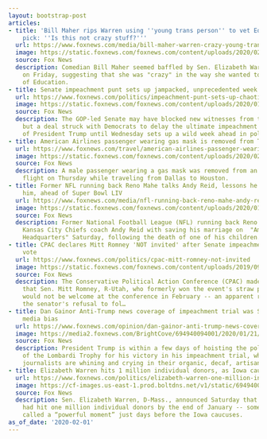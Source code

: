 ```yaml
---
layout: bootstrap-post
articles:
- title: 'Bill Maher rips Warren using ''young trans person'' to vet Education Secretary
    pick: ''Is this not crazy stuff?'''
  url: https://www.foxnews.com/media/bill-maher-warren-crazy-young-trans-education
  image: https://static.foxnews.com/foxnews.com/content/uploads/2020/02/Maher-Warren-Getty-AP.jpg
  source: Fox News
  description: Comedian Bill Maher seemed baffled by Sen. Elizabeth Warren, D-Mass.,
    on Friday, suggesting that she was "crazy" in the way she wanted to vet her Secretary
    of Education.
- title: Senate impeachment punt sets up jampacked, unprecedented week in Washington
  url: https://www.foxnews.com/politics/impeachment-punt-sets-up-chaotic-unprecedented-week-washington-dc
  image: https://static.foxnews.com/foxnews.com/content/uploads/2020/01/state-of-the-union-1-AP.jpg
  source: Fox News
  description: The GOP-led Senate may have blocked new witnesses from testifying,
    but a deal struck with Democrats to delay the ultimate impeachment acquittal vote
    of President Trump until Wednesday sets up a wild week ahead in politics.
- title: American Airlines passenger wearing gas mask is removed from Texas flight
  url: https://www.foxnews.com/travel/american-airlines-passenger-wearing-gas-mask
  image: https://static.foxnews.com/foxnews.com/content/uploads/2020/02/American-Airplane-iStock.jpg
  source: Fox News
  description: A male passenger wearing a gas mask was removed from an American Airlines
    flight on Thursday while traveling from Dallas to Houston.
- title: Former NFL running back Reno Mahe talks Andy Reid, lessons he learned from
    him, ahead of Super Bowl LIV
  url: https://www.foxnews.com/media/nfl-running-back-reno-mahe-andy-reid-super-bowl
  image: https://static.foxnews.com/foxnews.com/content/uploads/2020/01/Andy-Reid.jpg
  source: Fox News
  description: Former National Football League (NFL) running back Reno Mahe credited
    Kansas City Chiefs coach Andy Reid with saving his marriage on  "America's News
    Headquarters" Saturday, following the death of one of his children.
- title: CPAC declares Mitt Romney 'NOT invited' after Senate impeachment witness
    vote
  url: https://www.foxnews.com/politics/cpac-mitt-romney-not-invited
  image: https://static.foxnews.com/foxnews.com/content/uploads/2019/09/AP19254724549072.jpg
  source: Fox News
  description: The Conservative Political Action Conference (CPAC) made clear on Friday
    that Sen. Mitt Romney, R-Utah, who formerly won the event's straw poll in 2012,
    would not be welcome at the conference in February -- an apparent response to
    the senator's refusal to fol…
- title: Dan Gainor Anti-Trump news coverage of impeachment trial was Super Bowl of
    media bias
  url: https://www.foxnews.com/opinion/dan-gainor-anti-trump-news-coverage-of-impeachment-trial-was-super-bowl-of-media-bias
  image: https://media2.foxnews.com/BrightCove/694940094001/2020/01/21/694940094001_6125225077001_6125223732001-vs.jpg
  source: Fox News
  description: President Trump is within a few days of hoisting the political version
    of the Lombardi Trophy for his victory in his impeachment trial, while left-wing
    journalists are whining and crying in their organic, decaf, artisan-crafted espressos.
- title: Elizabeth Warren hits 1 million individual donors, as Iowa caucuses loom
  url: https://www.foxnews.com/politics/elizabeth-warren-one-million-individual-donors-as-iowa-caucuses-loom
  image: https://cf-images.us-east-1.prod.boltdns.net/v1/static/694940094001/5c2e7c8c-191d-4d84-8259-08fc4e855302/2a6130ef-c9cf-490a-86b5-9e32a183b90f/1280x720/match/image.jpg
  source: Fox News
  description: Sen. Elizabeth Warren, D-Mass., announced Saturday that her 2020 campaign
    had hit one million individual donors by the end of January -- something her campaign
    called a “powerful moment” just days before the Iowa caucuses.
as_of_date: '2020-02-01'
---
```


